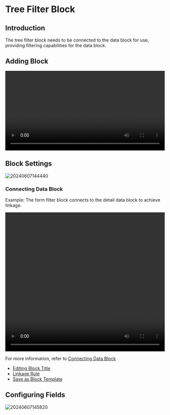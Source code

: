 # Tree Filter Block

<PluginInfo commercial="true" name="block-tree"></PluginInfo>

## Introduction

The tree filter block needs to be connected to the data block for use, providing filtering capabilities for the data block.

## Adding Block

<video width="100%" controls>
  <source src="https://static-docs.nocobase.com/20240607144133_rec_.mp4" type="video/mp4">
</video>

## Block Settings

![20240607144440](https://static-docs.nocobase.com/20240607144440.png)

### Connecting Data Block

Example: The form filter block connects to the detail data block to achieve linkage.

<video width="100%" height="440" controls>
    <source src="https://static-docs.nocobase.com/20240607145351_rec_.mp4" type="video/mp4">
  </video>

For more information, refer to [Connecting Data Block](/handbook/ui/blocks/block-settings/connect-block)

- [Editing Block Title](/handbook/ui/blocks/block-settings/block-title)
- [Linkage Rule](/handbook/ui/blocks/block-settings/linkage-rule)
- [Save as Block Template](/handbook/ui/blocks/block-settings/block-template)

## Configuring Fields

![20240607145820](https://static-docs.nocobase.com/20240607145820.png)

